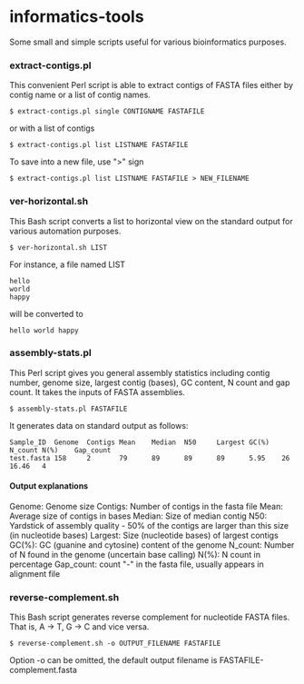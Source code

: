# informatics-tools
Some small and simple scripts useful for various bioinformatics purposes. 

### extract-contigs.pl
This convenient Perl script is able to extract contigs of FASTA files either by contig name or a list of contig names.
```
$ extract-contigs.pl single CONTIGNAME FASTAFILE
```
or with a list of contigs
```
$ extract-contigs.pl list LISTNAME FASTAFILE
```
To save into a new file, use ">" sign
```
$ extract-contigs.pl list LISTNAME FASTAFILE > NEW_FILENAME
```
### ver-horizontal.sh
This Bash script converts a list to horizontal view on the standard output for various automation purposes.
```
$ ver-horizontal.sh LIST
```
For instance, a file named LIST
```
hello
world
happy
```
will be converted to 
```
hello world happy
```
### assembly-stats.pl
This Perl script gives you general assembly statistics including contig number, genome size, largest contig (bases), GC content, N count and gap count. It takes the inputs of FASTA assemblies.
```
$ assembly-stats.pl FASTAFILE
```
It generates data on standard output as follows:
```
Sample_ID  Genome  Contigs Mean    Median  N50     Largest GC(%)   N_count N(%)    Gap_count
test.fasta 158     2       79      89      89      89      5.95    26      16.46   4
```
#### Output explanations
Genome: Genome size
Contigs: Number of contigs in the fasta file
Mean: Average size of contigs in bases
Median: Size of median contig
N50: Yardstick of assembly quality - 50% of the contigs are larger than this size (in nucleotide bases) 
Largest: Size (nucleotide bases) of largest contigs
GC(%): GC (guanine and cytosine) content of the genome
N_count: Number of N found in the genome (uncertain base calling)
N(%): N count in percentage
Gap_count: count "-" in the fasta file, usually appears in alignment file

### reverse-complement.sh
This Bash script generates reverse complement for nucleotide FASTA files. That is, A -> T, G -> C and vice versa.
```
$ reverse-complement.sh -o OUTPUT_FILENAME FASTAFILE
```
Option -o can be omitted, the default output filename is FASTAFILE-complement.fasta

